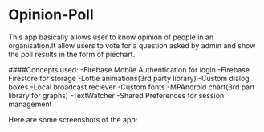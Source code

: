 # Opinion-Poll
This app basically allows user to know opinion of people in an organisation.It allow users to vote for a question asked by admin and show the poll results in the form of piechart.

####Concepts used:
-Firebase Mobile Authentication for login
-Firebase Firestore for storage
-Lottie animations(3rd party library)
-Custom dialog boxes
-Local broadcast reciever
-Custom fonts
-MPAndroid chart(3rd part library for graphs)
-TextWatcher
-Shared Preferences for session management

Here are some screenshots of the app:


